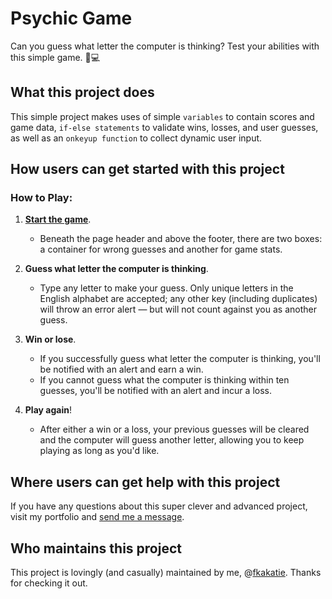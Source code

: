 # Psychic Game #

Can you guess what letter the computer is thinking? Test your abilities with this simple game. :crystal_ball::computer:

## What this project does ## 

This simple project makes uses of simple `variables` to contain scores and game data, `if-else statements` to validate wins, losses, and user guesses, as well as an `onkeyup function` to collect dynamic user input.

## How users can get started with this project ## 

### How to Play: ###

1. **[Start the game](https://fkakatie.github.io/psychic-game/)**.
    - Beneath the page header and above the footer, there are two boxes: a container for wrong guesses and another for game stats.

2. **Guess what letter the computer is thinking**.
    - Type any letter to make your guess. Only unique letters in the English alphabet are accepted; any other key (including duplicates) will throw an error alert &mdash; but will not count against you as another guess.  

3. **Win or lose**.
    - If you successfully guess what letter the computer is thinking, you'll be notified with an alert and earn a win.
    - If you cannot guess what the computer is thinking within ten guesses, you'll be notified with an alert and incur a loss.

4. **Play again**!
    - After either a win or a loss, your previous guesses will be cleared and the computer will guess another letter, allowing you to keep playing as long as you'd like.

## Where users can get help with this project ##

If you have any questions about this super clever and advanced project, visit my portfolio and [send me a message](https://fkakatie.github.io/contact).

## Who maintains this project ## 

This project is lovingly (and casually) maintained by me, @[fkakatie](https://github.com/fkakatie). Thanks for checking it out.
